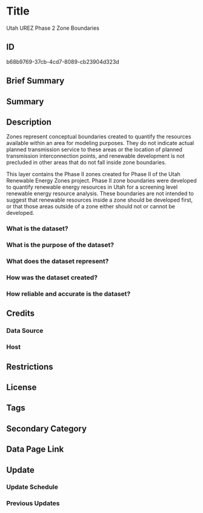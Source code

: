 # Title

Utah UREZ Phase 2 Zone Boundaries

## ID

b68b9769-37cb-4cd7-8089-cb23904d323d

## Brief Summary

## Summary

## Description

Zones represent conceptual boundaries created to quantify the resources available within an area for modeling purposes. They do not indicate actual planned transmission service to these areas or the location of planned transmission interconnection points, and renewable development is not precluded in other areas that do not fall inside zone boundaries.

This layer contains the Phase II zones created for Phase II of the Utah Renewable Energy Zones project. Phase II zone boundaries were developed to quantify renewable energy resources in Utah for a screening level renewable energy resource analysis. These boundaries are not intended to suggest that renewable resources inside a zone should be developed first, or that those areas outside of a zone either should not or cannot be developed.

### What is the dataset?

### What is the purpose of the dataset?

### What does the dataset represent?

### How was the dataset created?

### How reliable and accurate is the dataset?

## Credits

### Data Source

### Host

## Restrictions

## License

## Tags

## Secondary Category

## Data Page Link

## Update

### Update Schedule

### Previous Updates
